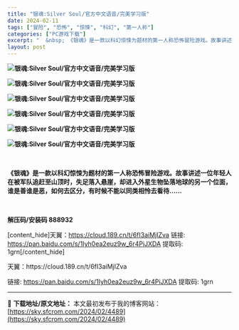 ```yaml
---
title: "银魂:Silver Soul/官方中文语音/完美学习版"
date: 2024-02-11
tags: ["冒险", "恐怖", "惊悚", "科幻", "第一人称"]
categories: ["PC游戏下载"]
excerpt: "  &nbsp; 《银魂》是一款以科幻惊悚为题材的第一人称恐怖冒险游戏。故事讲述一位年轻人在被军队追赶至山顶时，失足落入悬崖，却进入外星生物坠落地球的另一个位面，谁是善谁是恶，如何去区分，有时候不能以同类相怜去看待…… &nbsp; 解压码/安装码 888932 [content_hide]天翼：h&hellip;"
layout: post
---
```


<strong><img src="https://img.piclabo.xyz/upload/art_editor/20210412-1/82867ea6fea787ae418b72ee51aa5eb8.jpg" alt="银魂:Silver Soul/官方中文语音/完美学习版" /></strong>

<strong><img src="https://img.piclabo.xyz/upload/art_editor/20210412-1/60c899b5028827f15403fe1235e1fa89.jpg" alt="银魂:Silver Soul/官方中文语音/完美学习版" /></strong>

<strong><img src="https://img.piclabo.xyz/upload/art_editor/20210412-1/6150ade4b6df45defdb7b73479d88f7b.jpg" alt="银魂:Silver Soul/官方中文语音/完美学习版" /></strong>

<strong><img src="https://img.piclabo.xyz/upload/art_editor/20210412-1/cd53e3d8c3fd475b8dc1cef260300a73.jpg" alt="银魂:Silver Soul/官方中文语音/完美学习版" /></strong>

<strong><img src="https://img.piclabo.xyz/upload/art_editor/20210412-1/b49fe862496bdebdf04500c4494b5414.jpg" alt="银魂:Silver Soul/官方中文语音/完美学习版" /></strong>

<strong><img src="https://img.piclabo.xyz/upload/art_editor/20210412-1/462d86edba37936b9c00e232fe82341d.jpg" alt="银魂:Silver Soul/官方中文语音/完美学习版" /> </strong>

&nbsp;

<strong>《银魂》是一款以科幻惊悚为题材的第一人称恐怖冒险游戏。故事讲述一位年轻人在被军队追赶至山顶时，失足落入悬崖，却进入外星生物坠落地球的另一个位面，谁是善谁是恶，如何去区分，有时候不能以同类相怜去看待……</strong>

&nbsp;

<strong>解压码/安装码 888932</strong>

[content_hide]天翼：https://cloud.189.cn/t/6fI3aiMjIZva
链接: https://pan.baidu.com/s/1Iyh0ea2euz9w_6r4PiJXDA
提取码: 1grn[/content_hide]

<!--wechatfans start-->天翼：https://cloud.189.cn/t/6fI3aiMjIZva
链接: https://pan.baidu.com/s/1Iyh0ea2euz9w_6r4PiJXDA
提取码: 1grn<!--wechatfans end-->

---
📖 **下载地址/原文地址：** 本文最初发布于我的博客网站：[https://sky.sfcrom.com/2024/02/4489](https://sky.sfcrom.com/2024/02/4489)

